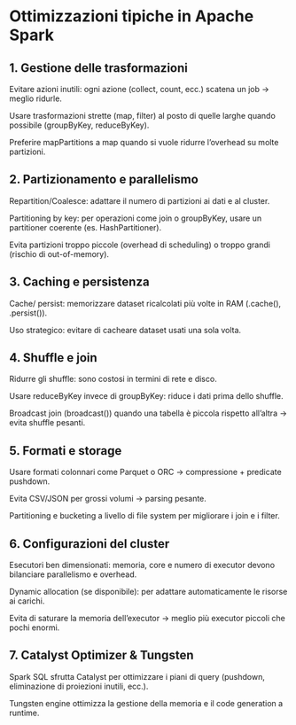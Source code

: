 # Ottimizzazioni tipiche in Apache Spark

## 1. Gestione delle trasformazioni

Evitare azioni inutili: ogni azione (collect, count, ecc.) scatena un job → meglio ridurle.

Usare trasformazioni strette (map, filter) al posto di quelle larghe quando possibile (groupByKey, reduceByKey).

Preferire mapPartitions a map quando si vuole ridurre l’overhead su molte partizioni.

## 2. Partizionamento e parallelismo

Repartition/Coalesce: adattare il numero di partizioni ai dati e al cluster.

Partitioning by key: per operazioni come join o groupByKey, usare un partitioner coerente (es. HashPartitioner).

Evita partizioni troppo piccole (overhead di scheduling) o troppo grandi (rischio di out-of-memory).

## 3. Caching e persistenza

Cache/ persist: memorizzare dataset ricalcolati più volte in RAM (.cache(), .persist()).

Uso strategico: evitare di cacheare dataset usati una sola volta.

## 4. Shuffle e join

Ridurre gli shuffle: sono costosi in termini di rete e disco.

Usare reduceByKey invece di groupByKey: riduce i dati prima dello shuffle.

Broadcast join (broadcast()) quando una tabella è piccola rispetto all’altra → evita shuffle pesanti.

## 5. Formati e storage

Usare formati colonnari come Parquet o ORC → compressione + predicate pushdown.

Evita CSV/JSON per grossi volumi → parsing pesante.

Partitioning e bucketing a livello di file system per migliorare i join e i filter.

## 6. Configurazioni del cluster

Esecutori ben dimensionati: memoria, core e numero di executor devono bilanciare parallelismo e overhead.

Dynamic allocation (se disponibile): per adattare automaticamente le risorse ai carichi.

Evita di saturare la memoria dell’executor → meglio più executor piccoli che pochi enormi.

## 7. Catalyst Optimizer & Tungsten

Spark SQL sfrutta Catalyst per ottimizzare i piani di query (pushdown, eliminazione di proiezioni inutili, ecc.).

Tungsten engine ottimizza la gestione della memoria e il code generation a runtime.